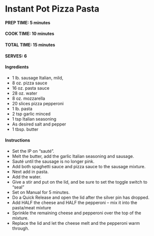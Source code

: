 # Instant Pot Pizza Pasta

#### PREP TIME: 5 minutes
#### COOK TIME: 10 minutes
#### TOTAL TIME: 15 minutes
#### SERVES: 6

#### Ingredients
+ 1 lb. sausage Italian, mild,
+ 8 oz. pizza sauce
+ 16 oz. pasta sauce
+ 28 oz. water
+ 8 oz. mozzarella
+ 20 slices pizza pepperoni
+ 1 lb. pasta
+ 2 tsp garlic minced
+ 1 tsp Italian seasoning
+ As desired salt and pepper
+ 1 tbsp. butter

#### Instructions
+ Set the IP on “sauté”. 
+ Melt the butter, add the garlic Italian seasoning and sausage. 
+ Sauté until the sausage is no longer pink.
+ Add both spaghetti sauce and pizza sauce to the sausage mixture. 
+ Next add in pasta.
+ Add the water.
+ Give a stir and put on the lid, and be sure to set the toggle switch to “seal”
+ Set on Manual for 5 minutes. 
+ Do a Quick Release and open the lid after the silver pin has dropped.
+ Add HALF the cheese and HALF the pepperoni – mix it into the pasta/meat mixture
+ Sprinkle the remaining cheese and pepperoni over the top of the mixture. 
+ Replace the lid and let the cheese melt and the pepperoni warm through.
